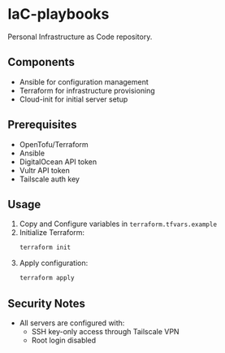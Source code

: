 # IaC-playbooks

Personal Infrastructure as Code repository.

## Components
- Ansible for configuration management
- Terraform for infrastructure provisioning
- Cloud-init for initial server setup

## Prerequisites
- OpenTofu/Terraform
- Ansible
- DigitalOcean API token
- Vultr API token
- Tailscale auth key

## Usage
1. Copy and Configure variables in `terraform.tfvars.example`
2. Initialize Terraform:
   ```bash
   terraform init
   ```
3. Apply configuration:
   ```bash
   terraform apply
   ```

## Security Notes
- All servers are configured with:
  - SSH key-only access through Tailscale VPN
  - Root login disabled